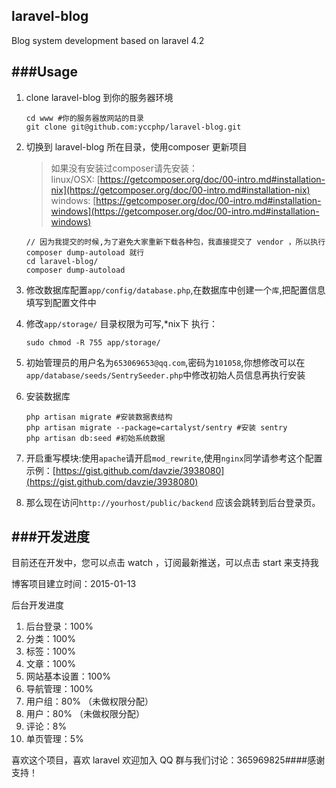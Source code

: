 ## laravel-blog

Blog system development based on laravel 4.2

###Usage
---
1. clone laravel-blog 到你的服务器环境

	```
	cd www #你的服务器放网站的目录
	git clone git@github.com:yccphp/laravel-blog.git
	```

1. 切换到 laravel-blog 所在目录，使用composer 更新项目

	> 如果没有安装过composer请先安装：<br>
 	linux/OSX: [https://getcomposer.org/doc/00-intro.md#installation-nix](https://getcomposer.org/doc/00-intro.md#installation-nix)<br>
 	windows: [https://getcomposer.org/doc/00-intro.md#installation-windows](https://getcomposer.org/doc/00-intro.md#installation-windows)

	```
	// 因为我提交的时候,为了避免大家重新下载各种包，我直接提交了 vendor ，所以执行 composer dump-autoload 就行
	cd laravel-blog/
	composer dump-autoload	
	```

1. 修改数据库配置`app/config/database.php`,在数据库中创建一个`库`,把配置信息填写到配置文件中

1. 修改`app/storage/` 目录权限为可写,*nix下 执行：

    ```
    sudo chmod -R 755 app/storage/
    ```

1. 初始管理员的用户名为`653069653@qq.com`,密码为`101058`,你想修改可以在`app/database/seeds/SentrySeeder.php`中修改初始人员信息再执行安装
1. 安装数据库

    ```
    php artisan migrate #安装数据表结构
    php artisan migrate --package=cartalyst/sentry #安装 sentry 
    php artisan db:seed #初始系统数据
    ```

1. 开启重写模块:使用`apache`请开启`mod_rewrite`,使用`nginx`同学请参考这个配置示例：[https://gist.github.com/davzie/3938080](https://gist.github.com/davzie/3938080)

1. 那么现在访问`http://yourhost/public/backend` 应该会跳转到后台登录页。

###开发进度
---
目前还在开发中，您可以点击 watch ，订阅最新推送，可以点击 start 来支持我

博客项目建立时间：2015-01-13

后台开发进度

1. 后台登录：100%
2. 分类：100%
3. 标签：100%
4. 文章：100%
5. 网站基本设置：100%
6. 导航管理：100%
7. 用户组：80% （未做权限分配）
8. 用户：80% （未做权限分配）
9. 评论：8%
10. 单页管理：5%

喜欢这个项目，喜欢 laravel 欢迎加入 QQ 群与我们讨论：365969825####感谢支持！
